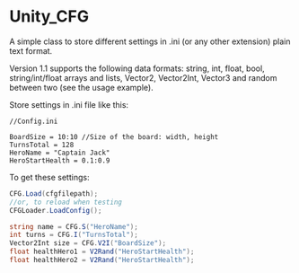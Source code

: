 # Unity_CFG
A simple class to store different settings in .ini (or any other extension) plain text format.

Version 1.1 supports the following data formats: string, int, float, bool, string/int/float arrays and lists, Vector2, Vector2Int, Vector3 and random between two (see the usage example).

Store settings in .ini file like this:
```
//Config.ini

BoardSize = 10:10 //Size of the board: width, height
TurnsTotal = 128
HeroName = "Captain Jack"
HeroStartHealth = 0.1:0.9
```

To get these settings:

```csharp
CFG.Load(cfgfilepath);
//or, to reload when testing
CFGLoader.LoadConfig();

string name = CFG.S("HeroName");
int turns = CFG.I("TurnsTotal");
Vector2Int size = CFG.V2I("BoardSize");
float healthHero1 = V2Rand("HeroStartHealth");
float healthHero2 = V2Rand("HeroStartHealth");
```

